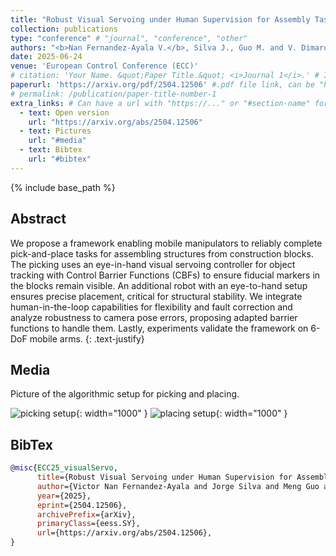 ```yaml
---
title: "Robust Visual Servoing under Human Supervision for Assembly Tasks"
collection: publications
type: "conference" # "journal", "conference", "other"
authors: "<b>Nan Fernandez-Ayala V.</b>, Silva J., Guo M. and V. Dimarogonas D."
date: 2025-06-24
venue: 'European Control Conference (ECC)'
# citation: 'Your Name. &quot;Paper Title.&quot; <i>Journal 1</i>.' # If not defined, the recommended citation is automatically generated
paperurl: 'https://arxiv.org/pdf/2504.12506' #.pdf file link, can be "http://..." or a file name inside files/
# permalink: /publication/paper-title-number-1
extra_links: # Can have a url with "https://..." or "#section-name" for a reference to a section in this .md page, e.g #media
  - text: Open version
    url: "https://arxiv.org/abs/2504.12506"
  - text: Pictures
    url: "#media"
  - text: Bibtex
    url: "#bibtex"
---
```

{% include base_path %}
## Abstract

We propose a framework enabling mobile manipulators to reliably complete pick-and-place tasks for assembling structures from construction blocks. The picking uses an eye-in-hand visual servoing controller for object tracking with Control Barrier Functions (CBFs) to ensure fiducial markers in the blocks remain visible. An additional robot with an eye-to-hand setup ensures precise placement, critical for structural stability. We integrate human-in-the-loop capabilities for flexibility and fault correction and analyze robustness to camera pose errors, proposing adapted barrier functions to handle them. Lastly, experiments validate the framework on 6-DoF mobile arms.
{: .text-justify}

## Media
Picture of the algorithmic setup for picking and placing.

![picking setup]({{base_path}}/images/ecc25/picking.png){: width="1000" }
![placing setup]({{base_path}}/images/ecc25/placing.png){: width="1000" }

## BibTex

```bibtex
@misc{ECC25_visualServo,
      title={Robust Visual Servoing under Human Supervision for Assembly Tasks}, 
      author={Victor Nan Fernandez-Ayala and Jorge Silva and Meng Guo and Dimos V. Dimarogonas},
      year={2025},
      eprint={2504.12506},
      archivePrefix={arXiv},
      primaryClass={eess.SY},
      url={https://arxiv.org/abs/2504.12506},
}
```